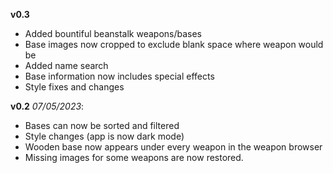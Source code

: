 **v0.3**
- Added bountiful beanstalk weapons/bases
- Base images now cropped to exclude blank space where weapon would be
- Added name search
- Base information now includes special effects
- Style fixes and changes

**v0.2** *07/05/2023*:
- Bases can now be sorted and filtered
- Style changes (app is now dark mode)
- Wooden base now appears under every weapon in the weapon browser
- Missing images for some weapons are now restored.